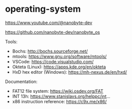# operating-system

https://www.youtube.com/@nanobyte-dev

https://github.com/nanobyte-dev/nanobyte_os

Tools:
- Bochs: http://bochs.sourceforge.net/
- mtools: https://www.gnu.org/software/mtools/
- VSCode: https://code.visualstudio.com/
- Okteta (Linux): https://apps.kde.org/en/okteta
- HxD hex editor (Windows): https://mh-nexus.de/en/hxd/

Documentation:
- FAT12 file system: https://wiki.osdev.org/FAT
- INT 13h: https://www.stanislavs.org/helppc/int...
- x86 instruction reference: https://c9x.me/x86/
